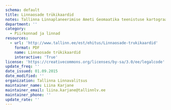 ```yaml
---
schema: default
title: Linnaosade trükikaardid
notes: Tallinna Linnaplaneerimise Ameti Geomaatika teenistuse kartograafid on valmistanud 2015 aastal linnosade kaardid. Need on allolevates suurustes ja mõõtkavades ning siit lehelt digitaalselt pdf-ina allalaetavad (failid on suuremahulised). Failide kasutamisel palume kindlasti viidata autorile Tallinna Linnaplaneerimise Amet.
department: ''
category:
  - Piirkonnad ja linnad
resources:
  - url: 'http://www.tallinn.ee/est/ehitus/Linnaosade-trukikaardid'
    format: PDF
    name: Linnaosade trükikaardid
    interactive: 'True'
license: 'https://creativecommons.org/licenses/by-sa/3.0/ee/legalcode'
update_freq: ''
date_issued: 01.09.2015
date_modified: ''
organization: Tallinna Linnavalitsus
maintainer_name: Liina Karjane
maintainer_email: liina.karjane@tallinnlv.ee
maintainer_phone: ''
update_rate: ''
---
```

